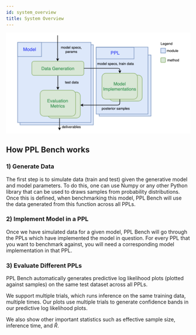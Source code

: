 ```yaml
---
id: system_overview
title: System Overview
---
```

![](assets/system_overview_with_background.png)

## How PPL Bench works

### 1) Generate Data

The first step is to simulate data (train and test) given the generative model and model parameters. To do this, one can use Numpy or any other Python library that can be used to draws samples from probability distributions. Once this is defined, when benchmarking this model, PPL Bench will use the data generated from this function across all PPLs.

### 2) Implement Model in a PPL

Once we have simulated data for a given model, PPL Bench will go through the PPLs which have implemented the model in question. For every PPL that you want to benchmark against, you will need a corresponding model implementation in that PPL.

### 3) Evaluate Different PPLs

PPL Bench automatically generates predictive log likelihood plots (plotted against samples) on the same test dataset across all PPLs.

We support multiple trials, which runs inference on the same training data, multiple times. Our plots use multiple trials to generate confidence bands in our predictive log likelihood plots.

We also show other important statistics such as effective sample size, inference time, and $\hat{R}$.
